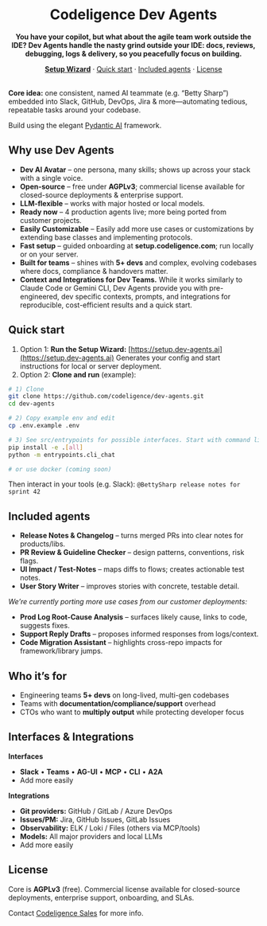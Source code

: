 <div align="center">
  <h1>Codeligence Dev Agents</h1>
  <b>You have your copilot, but what about the agile team work outside the IDE? Dev Agents handle the nasty grind outside your IDE: docs, reviews, debugging, logs & delivery, so you peacefully focus on building.</b>
  
  <a href="https://setup.codeligence.com"><b>Setup Wizard</b></a>
  ·
  <a href="#quick-start">Quick start</a>
  ·
  <a href="#included-agents">Included agents</a>
  ·
  <a href="#license">License</a>
  <br><br>
</div>


**Core idea:** one consistent, named AI teammate (e.g. “Betty Sharp”) embedded into Slack, GitHub, DevOps, Jira & more—automating tedious, repeatable tasks around your codebase.

Build using the elegant [Pydantic AI](https://ai.pydantic.dev/) framework.

## Why use Dev Agents

* **Dev AI Avatar** – one persona, many skills; shows up across your stack with a single voice.
* **Open-source** – free under **AGPLv3**; commercial license available for closed-source deployments & enterprise support.
* **LLM-flexible** – works with major hosted or local models.
* **Ready now** – 4 production agents live; more being ported from customer projects.
* **Easily Customizable** – Easily add more use cases or customizations by extending base classes and implementing protocols.
* **Fast setup** – guided onboarding at **setup.codeligence.com**; run locally or on your server.
* **Built for teams** – shines with **5+ devs** and complex, evolving codebases where docs, compliance & handovers matter.
* **Context and Integrations for Dev Teams.** While it works similarly to Claude Code or Gemini CLI, Dev Agents provide you with pre-engineered, dev specific contexts, prompts, and integrations for reproducible, cost-efficient results and a quick start.

## Quick start

1. Option 1: **Run the Setup Wizard:** [https://setup.dev-agents.ai](https://setup.dev-agents.ai)
   Generates your config and start instructions for local or server deployment.
2. Option 2: **Clone and run** (example):

```bash
# 1) Clone
git clone https://github.com/codeligence/dev-agents.git
cd dev-agents

# 2) Copy example env and edit
cp .env.example .env

# 3) See src/entrypoints for possible interfaces. Start with command line, try Slack or AG-UI next
pip install -e .[all]
python -m entrypoints.cli_chat

# or use docker (coming soon)
```

Then interact in your tools (e.g. Slack):
`@BettySharp release notes for sprint 42`

## Included agents

* **Release Notes & Changelog** – turns merged PRs into clear notes for products/libs.
* **PR Review & Guideline Checker** – design patterns, conventions, risk flags.
* **UI Impact / Test-Notes** – maps diffs to flows; creates actionable test notes.
* **User Story Writer** – improves stories with concrete, testable detail.

_We’re currently porting more use cases from our customer deployments:_

* **Prod Log Root-Cause Analysis** – surfaces likely cause, links to code, suggests fixes.
* **Support Reply Drafts** – proposes informed responses from logs/context.
* **Code Migration Assistant** – highlights cross-repo impacts for framework/library jumps.

## Who it’s for

* Engineering teams **5+ devs** on long-lived, multi-gen codebases
* Teams with **documentation/compliance/support** overhead
* CTOs who want to **multiply output** while protecting developer focus

## Interfaces & Integrations

**Interfaces**

- **Slack** • **Teams** • **AG-UI** • **MCP** • **CLI** • **A2A**
- Add more easily
    
**Integrations**

- **Git providers:** GitHub / GitLab / Azure DevOps
- **Issues/PM:** Jira, GitHub Issues, GitLab Issues
- **Observability:** ELK / Loki / Files (others via MCP/tools)
- **Models:** All major providers and local LLMs
- Add more easily

## License

Core is **AGPLv3** (free). Commercial license available for closed-source deployments, enterprise support, onboarding, and SLAs.

Contact [Codeligence Sales](mailto:sales@codeligence.com) for more info.
